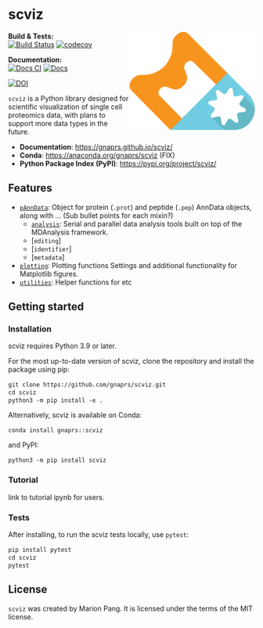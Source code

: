 # scviz
<img src="https://raw.githubusercontent.com/gnaprs/scviz/refs/heads/main/docs/assets/logo.png"
 align="right" width="256"/>

**Build & Tests:**  
[![Build Status](https://github.com/gnaprs/scviz/actions/workflows/python-package.yml/badge.svg)](https://github.com/gnaprs/scviz/actions/workflows/python-package.yml)
[![codecov](https://codecov.io/gh/gnaprs/scviz/branch/main/graph/badge.svg)](https://codecov.io/gh/gnaprs/scviz)

**Documentation:**  
[![Docs CI](https://github.com/gnaprs/scviz/actions/workflows/ci.yml/badge.svg)](https://github.com/gnaprs/scviz/actions/workflows/ci.yml)
[![Docs](https://img.shields.io/badge/docs-v0.3.0-brightgreen.svg)](https://gnaprs.github.io/scviz)

[![DOI](https://zenodo.org/badge/DOI/10.5281/zenodo.13308642.svg)](https://doi.org/10.5281/zenodo.13308642)

`scviz` is a Python library designed for scientific visualization of single cell proteomics data, with plans to support more data types in the future.

* **Documentation**: https://gnaprs.github.io/scviz/
* **Conda**: https://anaconda.org/gnaprs/scviz (FIX)
* **Python Package Index (PyPI)**: https://pypi.org/project/scviz/

## Features

* [`pAnnData`](https://github.com/bbye98/mdcraft/tree/main/src/mdcraft/algorithm):
Object for protein (`.prot`) and peptide (`.pep`) AnnData objects, along with ...
(Sub bullet points for each mixin?)
    * [`analysis`](https://github.com/bbye98/mdcraft/tree/main/src/mdcraft/analysis):
Serial and parallel data analysis tools built on top of the MDAnalysis
framework.
    * [`editing`]
    * [`identifier`]
    * [`metadata`]
* [`plotting`](https://github.com/bbye98/mdcraft/tree/main/src/mdcraft/fit):
Plotting functions Settings and additional functionality for Matplotlib figures.
* [`utilities`](https://github.com/bbye98/mdcraft/tree/main/src/mdcraft/lammps):
Helper functions for etc

## Getting started
### Installation

scviz requires Python 3.9 or later.

For the most up-to-date version of scviz, clone the repository and
install the package using pip:

    git clone https://github.com/gnaprs/scviz.git
    cd scviz
    python3 -m pip install -e .

Alternatively, scviz is available on Conda:

    conda install gnaprs::scviz

and PyPI:

    python3 -m pip install scviz

### Tutorial

link to tutorial ipynb for users.

### Tests

After installing, to run the scviz tests locally, use `pytest`:

    pip install pytest
    cd scviz
    pytest

## License
`scviz` was created by Marion Pang. It is licensed under the terms of the MIT license.
